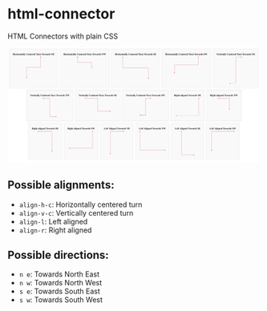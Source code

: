 # html-connector
HTML Connectors with plain CSS



![Screenshot](/Screenshot%202019-01-30%20at%2016.37.47.png "Html connector Screenshot")


## Possible alignments:

- `align-h-c`: Horizontally centered turn
- `align-v-c`: Vertically centered turn
- `align-l`: Left aligned
- `align-r`: Right aligned


## Possible directions:

- `n e`: Towards North East
- `n w`: Towards North West
- `s e`: Towards South East
- `s w`: Towards South West
